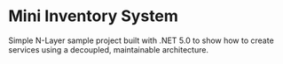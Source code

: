 # Mini Inventory System

Simple N-Layer sample project built with .NET 5.0 to show how to create services using a decoupled, maintainable architecture.